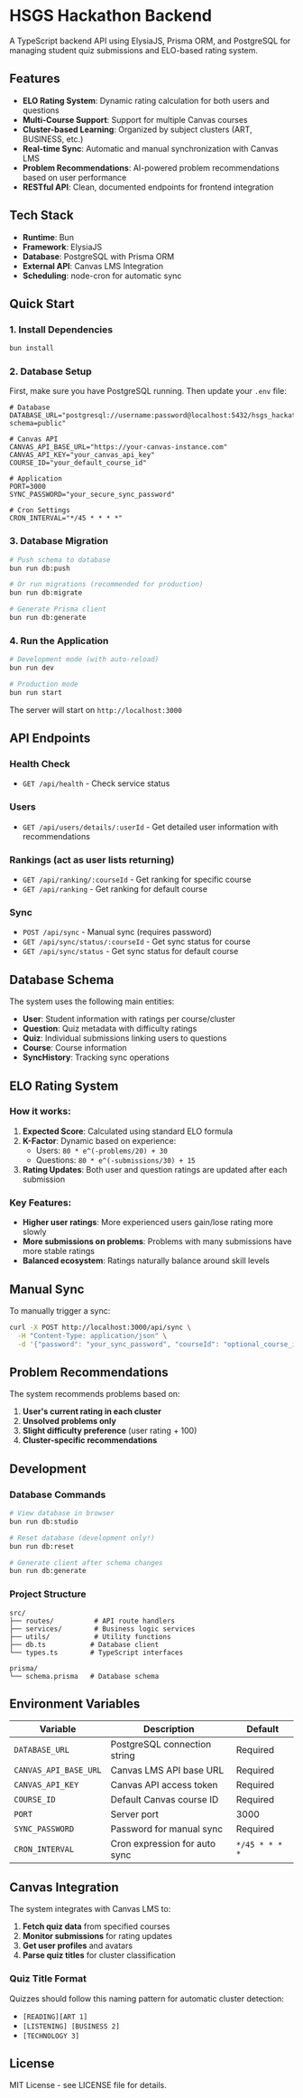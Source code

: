 # HSGS Hackathon Backend

A TypeScript backend API using ElysiaJS, Prisma ORM, and PostgreSQL for managing student quiz submissions and ELO-based rating system.

## Features

- **ELO Rating System**: Dynamic rating calculation for both users and questions
- **Multi-Course Support**: Support for multiple Canvas courses
- **Cluster-based Learning**: Organized by subject clusters (ART, BUSINESS, etc.)
- **Real-time Sync**: Automatic and manual synchronization with Canvas LMS
- **Problem Recommendations**: AI-powered problem recommendations based on user performance
- **RESTful API**: Clean, documented endpoints for frontend integration

## Tech Stack

- **Runtime**: Bun
- **Framework**: ElysiaJS
- **Database**: PostgreSQL with Prisma ORM
- **External API**: Canvas LMS Integration
- **Scheduling**: node-cron for automatic sync

## Quick Start

### 1. Install Dependencies

```bash
bun install
```

### 2. Database Setup

First, make sure you have PostgreSQL running. Then update your `.env` file:

```env
# Database
DATABASE_URL="postgresql://username:password@localhost:5432/hsgs_hackathon?schema=public"

# Canvas API
CANVAS_API_BASE_URL="https://your-canvas-instance.com"
CANVAS_API_KEY="your_canvas_api_key"
COURSE_ID="your_default_course_id"

# Application
PORT=3000
SYNC_PASSWORD="your_secure_sync_password"

# Cron Settings
CRON_INTERVAL="*/45 * * * *"
```

### 3. Database Migration

```bash
# Push schema to database
bun run db:push

# Or run migrations (recommended for production)
bun run db:migrate

# Generate Prisma client
bun run db:generate
```

### 4. Run the Application

```bash
# Development mode (with auto-reload)
bun run dev

# Production mode
bun run start
```

The server will start on `http://localhost:3000`

## API Endpoints

### Health Check
- `GET /api/health` - Check service status

### Users
- `GET /api/users/details/:userId` - Get detailed user information with recommendations

### Rankings (act as user lists returning)
- `GET /api/ranking/:courseId` - Get ranking for specific course
- `GET /api/ranking` - Get ranking for default course

### Sync
- `POST /api/sync` - Manual sync (requires password)
- `GET /api/sync/status/:courseId` - Get sync status for course
- `GET /api/sync/status` - Get sync status for default course

## Database Schema

The system uses the following main entities:

- **User**: Student information with ratings per course/cluster
- **Question**: Quiz metadata with difficulty ratings
- **Quiz**: Individual submissions linking users to questions
- **Course**: Course information
- **SyncHistory**: Tracking sync operations

## ELO Rating System

### How it works:

1. **Expected Score**: Calculated using standard ELO formula
2. **K-Factor**: Dynamic based on experience:
   - Users: `80 * e^(-problems/20) + 30`
   - Questions: `80 * e^(-submissions/30) + 15`
3. **Rating Updates**: Both user and question ratings are updated after each submission

### Key Features:

- **Higher user ratings**: More experienced users gain/lose rating more slowly
- **More submissions on problems**: Problems with many submissions have more stable ratings
- **Balanced ecosystem**: Ratings naturally balance around skill levels

## Manual Sync

To manually trigger a sync:

```bash
curl -X POST http://localhost:3000/api/sync \
  -H "Content-Type: application/json" \
  -d '{"password": "your_sync_password", "courseId": "optional_course_id"}'
```

## Problem Recommendations

The system recommends problems based on:

1. **User's current rating in each cluster**
2. **Unsolved problems only**
3. **Slight difficulty preference** (user rating + 100)
4. **Cluster-specific recommendations**

## Development

### Database Commands

```bash
# View database in browser
bun run db:studio

# Reset database (development only!)
bun run db:reset

# Generate client after schema changes
bun run db:generate
```

### Project Structure

```
src/
├── routes/          # API route handlers
├── services/        # Business logic services
├── utils/           # Utility functions
├── db.ts           # Database client
└── types.ts        # TypeScript interfaces

prisma/
└── schema.prisma   # Database schema
```

## Environment Variables

| Variable | Description | Default |
|----------|-------------|---------|
| `DATABASE_URL` | PostgreSQL connection string | Required |
| `CANVAS_API_BASE_URL` | Canvas LMS API base URL | Required |
| `CANVAS_API_KEY` | Canvas API access token | Required |
| `COURSE_ID` | Default Canvas course ID | Required |
| `PORT` | Server port | 3000 |
| `SYNC_PASSWORD` | Password for manual sync | Required |
| `CRON_INTERVAL` | Cron expression for auto sync | `*/45 * * * *` |

## Canvas Integration

The system integrates with Canvas LMS to:

1. **Fetch quiz data** from specified courses
2. **Monitor submissions** for rating updates
3. **Get user profiles** and avatars
4. **Parse quiz titles** for cluster classification

### Quiz Title Format

Quizzes should follow this naming pattern for automatic cluster detection:
- `[READING][ART 1]` 
- `[LISTENING] [BUSINESS 2]`
- `[TECHNOLOGY 3]`

## License

MIT License - see LICENSE file for details.
